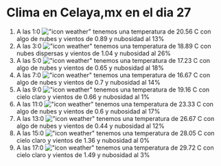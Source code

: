 # Clima en Celaya,mx en el dia 27

1. A las 1:0 !["icon weather"](http://openweathermap.org/img/w/02n.png) tenemos una temperatura de 20.56 C con algo de nubes y  vientos de 0.89 y nubosidad al 13%
1. A las 3:0 !["icon weather"](http://openweathermap.org/img/w/03n.png) tenemos una temperatura de 18.89 C con nubes dispersas y  vientos de 1.04 y nubosidad al 26%
1. A las 5:0 !["icon weather"](http://openweathermap.org/img/w/02n.png) tenemos una temperatura de 17.23 C con algo de nubes y  vientos de 0.65 y nubosidad al 18%
1. A las 7:0 !["icon weather"](http://openweathermap.org/img/w/02n.png) tenemos una temperatura de 16.67 C con algo de nubes y  vientos de 0.7 y nubosidad al 14%
1. A las 9:0 !["icon weather"](http://openweathermap.org/img/w/01d.png) tenemos una temperatura de 19.16 C con cielo claro y  vientos de 0.66 y nubosidad al 1%
1. A las 11:0 !["icon weather"](http://openweathermap.org/img/w/02d.png) tenemos una temperatura de 23.33 C con algo de nubes y  vientos de 0.6 y nubosidad al 17%
1. A las 13:0 !["icon weather"](http://openweathermap.org/img/w/02d.png) tenemos una temperatura de 26.67 C con algo de nubes y  vientos de 0.44 y nubosidad al 12%
1. A las 15:0 !["icon weather"](http://openweathermap.org/img/w/01d.png) tenemos una temperatura de 28.05 C con cielo claro y  vientos de 1.36 y nubosidad al 0%
1. A las 17:0 !["icon weather"](http://openweathermap.org/img/w/01d.png) tenemos una temperatura de 29.72 C con cielo claro y  vientos de 1.49 y nubosidad al 3%

